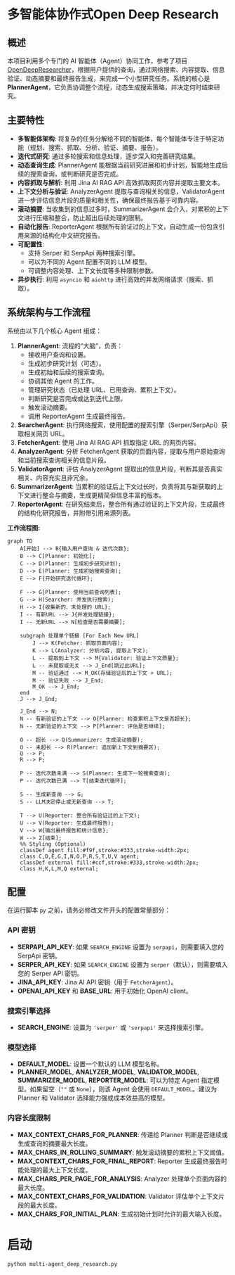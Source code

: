 # 多智能体协作式Open Deep Research

## 概述

本项目利用多个专门的 AI 智能体（Agent）协同工作，参考了项目 [OpenDeepResearcher](https://github.com/mshumer/OpenDeepResearcher?tab=readme-ov-file)，根据用户提供的查询，通过网络搜索、内容提取、信息验证、动态摘要和最终报告生成，来完成一个小型研究任务。系统的核心是 **PlannerAgent**，它负责协调整个流程，动态生成搜索策略，并决定何时结束研究。

## 主要特性

*   **多智能体架构**: 将复杂的任务分解给不同的智能体，每个智能体专注于特定功能（规划、搜索、抓取、分析、验证、摘要、报告）。
*   **迭代式研究**: 通过多轮搜索和信息处理，逐步深入和完善研究结果。
*   **动态查询生成**: PlannerAgent 能根据当前研究进展和初步计划，智能地生成后续的搜索查询，或判断研究是否完成。
*   **内容抓取与解析**: 利用 Jina AI RAG API 高效抓取网页内容并提取主要文本。
*   **上下文分析与验证**: AnalyzerAgent 提取与查询相关的信息，ValidatorAgent 进一步评估信息片段的质量和相关性，确保最终报告基于可靠内容。
*   **滚动摘要**: 当收集到的信息过多时，SummarizerAgent 会介入，对累积的上下文进行压缩和整合，防止超出后续处理的限制。
*   **自动化报告**: ReporterAgent 根据所有验证过的上下文，自动生成一份包含引用来源的结构化中文研究报告。
*   **可配置性**:
    *   支持 Serper 和 SerpApi 两种搜索引擎。
    *   可以为不同的 Agent 配置不同的 LLM 模型。
    *   可调整内容处理、上下文长度等多种限制参数。
*   **异步执行**: 利用 `asyncio` 和 `aiohttp` 进行高效的并发网络请求（搜索、抓取）。

## 系统架构与工作流程

系统由以下几个核心 Agent 组成：

1.  **PlannerAgent**: 流程的“大脑”，负责：
    *   接收用户查询和设置。
    *   生成初步研究计划（可选）。
    *   生成初始和后续的搜索查询。
    *   协调其他 Agent 的工作。
    *   管理研究状态（已处理 URL、已用查询、累积上下文）。
    *   判断研究是否完成或达到迭代上限。
    *   触发滚动摘要。
    *   调用 ReporterAgent 生成最终报告。
2.  **SearcherAgent**: 执行网络搜索，使用配置的搜索引擎（Serper/SerpApi）获取相关网页 URL。
3.  **FetcherAgent**: 使用 Jina AI RAG API 抓取指定 URL 的网页内容。
4.  **AnalyzerAgent**: 分析 FetcherAgent 获取的页面内容，提取与用户原始查询和当前搜索查询相关的信息片段。
5.  **ValidatorAgent**: 评估 AnalyzerAgent 提取出的信息片段，判断其是否真实相关、内容充实且非冗余。
6.  **SummarizerAgent**: 当累积的验证后上下文过长时，负责将其与新获取的上下文进行整合与摘要，生成更精简但信息丰富的版本。
7.  **ReporterAgent**: 在研究结束后，整合所有通过验证的上下文片段，生成最终的结构化研究报告，并附带引用来源列表。

**工作流程图:**

```mermaid
graph TD
    A[开始] --> B{输入用户查询 & 迭代次数};
    B --> C[Planner: 初始化];
    C --> D(Planner: 生成初步研究计划);
    D --> E(Planner: 生成初始搜索查询);
    E --> F{开始研究迭代循环};

    F --> G[Planner: 使用当前查询列表];
    G --> H(Searcher: 并发执行搜索);
    H --> I{收集新的、未处理的 URL};
    I -- 有新URL --> J{并发处理链接};
    I -- 无新URL --> N[检查是否需要摘要];

    subgraph 处理单个链接 [For Each New URL]
        J --> K(Fetcher: 抓取页面内容);
        K --> L(Analyzer: 分析内容, 提取上下文);
        L -- 提取到上下文 --> M{Validator: 验证上下文质量};
        L -- 未提取或无关 --> J_End[跳过此URL];
        M -- 验证通过 --> M_OK(存储验证后的上下文 + URL);
        M -- 验证失败 --> J_End;
        M_OK --> J_End;
    end
    J --> J_End;

    J_End --> N;
    N -- 有新验证的上下文 --> O{Planner: 检查累积上下文是否超长};
    N -- 无新验证的上下文 --> P[Planner: 评估是否继续];

    O -- 超长 --> Q(Summarizer: 生成滚动摘要);
    O -- 未超长 --> R(Planner: 追加新上下文到摘要区);
    Q --> P;
    R --> P;

    P -- 迭代次数未满 --> S(Planner: 生成下一轮搜索查询);
    P -- 迭代次数已满 --> T[结束迭代循环];

    S -- 生成新查询 --> G;
    S -- LLM决定停止或无新查询 --> T;

    T --> U(Reporter: 整合所有验证过的上下文);
    U --> V(Reporter: 生成最终报告);
    V --> W{输出最终报告和统计信息};
    W --> Z[结束];
    %% Styling (Optional)
    classDef agent fill:#f9f,stroke:#333,stroke-width:2px;
    class C,D,E,G,I,N,O,P,R,S,T,U,V agent;
    classDef external fill:#ccf,stroke:#333,stroke-width:2px;
    class H,K,L,M,Q external;
```

## 配置

在运行脚本 `py` 之前，请务必修改文件开头的配置常量部分：

### API 密钥

- **SERPAPI_API_KEY**: 如果 `SEARCH_ENGINE` 设置为 `serpapi`，则需要填入您的 SerpApi 密钥。
- **SERPER_API_KEY**: 如果 `SEARCH_ENGINE` 设置为 `serper`（默认），则需要填入您的 Serper API 密钥。
- **JINA_API_KEY**: Jina AI API 密钥（用于 `FetcherAgent`）。
- **OPENAI_API_KEY** 和 **BASE_URL**: 用于初始化 OpenAI client。

### 搜索引擎选择

- **SEARCH_ENGINE**: 设置为 `'serper'` 或 `'serpapi'` 来选择搜索引擎。

### 模型选择

- **DEFAULT_MODEL**: 设置一个默认的 LLM 模型名称。
- **PLANNER_MODEL**, **ANALYZER_MODEL**, **VALIDATOR_MODEL**, **SUMMARIZER_MODEL**, **REPORTER_MODEL**: 可以为特定 Agent 指定模型。如果留空（`""` 或 `None`），则该 Agent 会使用 `DEFAULT_MODEL`。建议为 Planner 和 Validator 选择能力强或成本效益高的模型。

### 内容长度限制

- **MAX_CONTEXT_CHARS_FOR_PLANNER**: 传递给 Planner 判断是否继续或生成查询的摘要最大长度。
- **MAX_CHARS_IN_ROLLING_SUMMARY**: 触发滚动摘要的累积上下文阈值。
- **MAX_CONTEXT_CHARS_FOR_FINAL_REPORT**: Reporter 生成最终报告时能处理的最大上下文长度。
- **MAX_CHARS_PER_PAGE_FOR_ANALYSIS**: Analyzer 处理单个页面内容的最大长度。
- **MAX_CONTEXT_CHARS_FOR_VALIDATION**: Validator 评估单个上下文片段的最大长度。
- **MAX_CHARS_FOR_INITIAL_PLAN**: 生成初始计划时允许的最大输入长度。

# 启动

```bash
python multi-agent_deep_research.py
```

